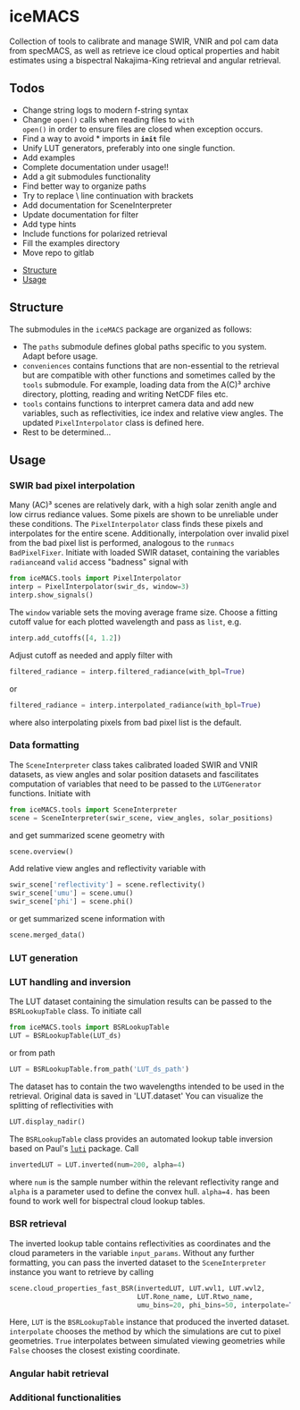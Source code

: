 # iceMACS
Collection of tools to calibrate and manage SWIR, VNIR and pol cam data from specMACS, as well as retrieve ice cloud optical properties and habit estimates using a bispectral Nakajima-King retrieval and angular retrieval. 

## Todos
* Change string logs to modern f-string syntax
* Change <code>open()</code> calls when reading files to <code>with open()</code> in order to ensure files are closed when exception occurs.
* Find a way to avoid * imports in <code>__init__</code> file
* Unify LUT generators, preferably into one single function.
* Add examples
* Complete documentation under usage!!
* Add a git submodules functionality
* Find better way to organize paths
* Try to replace \ line continuation with brackets
* Add documentation for SceneInterpreter
* Update documentation for filter
* Add type hints
* Include functions for polarized retrieval
* Fill the examples directory
* Move repo to gitlab

- [Structure](#-structure)
- [Usage](#-usage)

## Structure
The submodules in the `iceMACS` package are organized as follows:

* The `paths` submodule defines global paths specific to you system. Adapt before usage.
* `conveniences` contains functions that are non-essential to the retrieval but
are compatible with other functions and sometimes called by the `tools` 
submodule. For example, loading data from the A(C)³ archive directory, plotting, reading and writing NetCDF files etc.
* `tools` contains functions to interpret camera data and add new variables, 
such as reflectivities, ice index and relative view angles. The updated `PixelInterpolator` class is defined here.
* Rest to be determined...


## Usage

### SWIR bad pixel interpolation
Many (AC)³ scenes are relatively dark, with a high solar zenith angle and low cirrus rediance values. Some pixels are shown to be unreliable under these conditions. The `PixelInterpolator` class finds these pixels and interpolates for the entire scene. Additionally, interpolation over invalid pixel from the bad pixel list is performed, analogous to the `runmacs` `BadPixelFixer`.
Initiate with loaded SWIR dataset, containing the variables `radiance`and `valid` access "badness" signal with

```python
from iceMACS.tools import PixelInterpolator
interp = PixelInterpolator(swir_ds, window=3)
interp.show_signals()
```

The `window` variable sets the moving average frame size. Choose a fitting cutoff value for each plotted wavelength and pass as `list`, e.g.

```python
interp.add_cutoffs([4, 1.2])
```

Adjust cutoff as needed and apply filter with 

```python
filtered_radiance = interp.filtered_radiance(with_bpl=True)
```

or

```python
filtered_radiance = interp.interpolated_radiance(with_bpl=True)
```

where also interpolating pixels from bad pixel list is the default. 

### Data formatting
The `SceneInterpreter` class takes calibrated loaded SWIR and VNIR datasets, as view angles and solar position datasets and fascilitates computation of variables that need to be passed to the `LUTGenerator` functions. Initiate with

```python
from iceMACS.tools import SceneInterpreter
scene = SceneInterpreter(swir_scene, view_angles, solar_positions)
```

and get summarized scene geometry with 
``` python
scene.overview()
```

Add relative view angles and reflectivity variable with

```python
swir_scene['reflectivity'] = scene.reflectivity()
swir_scene['umu'] = scene.umu()
swir_scene['phi'] = scene.phi()
```

or get summarized scene information with 

```python
scene.merged_data()
```

### LUT generation

### LUT handling and inversion

The LUT dataset containing the simulation results can be passed to the `BSRLookupTable` class. To initiate call

```python
from iceMACS.tools import BSRLookupTable
LUT = BSRLookupTable(LUT_ds)
```

or from path

```python
LUT = BSRLookupTable.from_path('LUT_ds_path')
```

The dataset has to contain the two wavelengths intended to be used in the retrieval. Original data is saved in 'LUT.dataset' You can visualize the splitting of reflectivities with 

```python
LUT.display_nadir()
```

The `BSRLookupTable` class provides an automated lookup table inversion based on Paul's [`luti`](https://github.com/Ockenfuss/luti) package. Call

```python
invertedLUT = LUT.inverted(num=200, alpha=4)
```
where `num` is the sample number within the relevant reflectivity range and `alpha` is a parameter used to define the convex hull. `alpha=4.` has been found to work well for bispectral cloud lookup tables.

### BSR retrieval

The inverted lookup table contains reflectivities as coordinates and the cloud parameters in the variable `input_params`. Without any further formatting, you can pass the inverted dataset to the `SceneInterpreter` instance you want to retrieve by calling

```python
scene.cloud_properties_fast_BSR(invertedLUT, LUT.wvl1, LUT.wvl2, 
                                LUT.Rone_name, LUT.Rtwo_name, 
                                umu_bins=20, phi_bins=50, interpolate=True)
```

Here, `LUT` is the `BSRLookupTable` instance that produced the inverted dataset. `interpolate` chooses the method by which the simulations are cut to pixel geometries. `True` interpolates between simulated viewing geometries while `False` chooses the closest existing coordinate.

### Angular habit retrieval

### Additional functionalities
